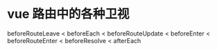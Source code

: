# vue 路由中的各种卫视
beforeRouteLeave < beforeEach < beforeRouteUpdate < beforeEnter < beforeRouteEnter < beforeResolve < afterEach
